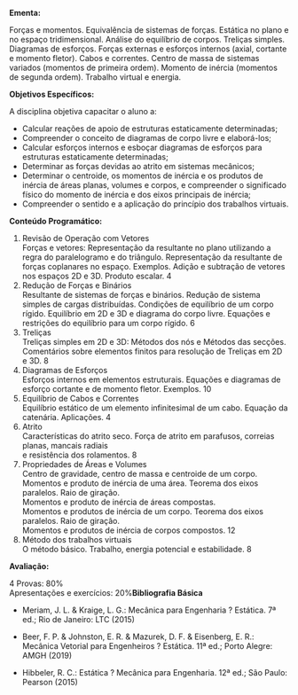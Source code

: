 **Ementa:**

Forças e momentos. Equivalência de sistemas de forças. Estática no plano e no espaço tridimensional. Análise do equilíbrio de corpos. Treliças simples. Diagramas de esforços. Forças externas e esforços internos (axial, cortante e momento fletor). Cabos e correntes. Centro de massa de sistemas variados (momentos de primeira ordem). Momento de inércia (momentos de segunda ordem). Trabalho virtual e energia.

**Objetivos Específicos:**

A disciplina objetiva capacitar o aluno a:

- Calcular reações de apoio de estruturas estaticamente determinadas;
- Compreender o conceito de diagramas de corpo livre e elaborá-los;
- Calcular esforços internos e esboçar diagramas de esforços para estruturas estaticamente determinadas;
- Determinar as forças devidas ao atrito em sistemas mecânicos;
- Determinar o centroide, os momentos de inércia e os produtos de inércia de áreas planas, volumes e corpos, e compreender o significado físico do momento de inércia e dos eixos principais de inércia;
- Compreender o sentido e a aplicação do princípio dos trabalhos virtuais.

**Conteúdo Programático:**

1. Revisão de Operação com Vetores  
    Forças e vetores: Representação da resultante no plano utilizando a regra do paralelogramo e do triângulo. Representação da resultante de forças coplanares no espaço. Exemplos. Adição e subtração de vetores nos espaços 2D e 3D. Produto escalar. 4
2. Redução de Forças e Binários  
    Resultante de sistemas de forças e binários. Redução de sistema simples de cargas distribuídas. Condições de equilíbrio de um corpo rígido. Equilíbrio em 2D e 3D e diagrama do corpo livre. Equações e restrições do equilíbrio para um corpo rígido. 6
3. Treliças  
    Treliças simples em 2D e 3D: Métodos dos nós e Métodos das secções. Comentários sobre elementos finitos para resolução de Treliças em 2D e 3D. 8
4. Diagramas de Esforços  
    Esforços internos em elementos estruturais. Equações e diagramas de esforço cortante e de momento fletor. Exemplos. 10
5. Equilíbrio de Cabos e Correntes  
    Equilíbrio estático de um elemento infinitesimal de um cabo. Equação da catenária. Aplicações. 4
6. Atrito  
    Características do atrito seco. Força de atrito em parafusos, correias planas, mancais radiais  
    e resistência dos rolamentos. 8
7. Propriedades de Áreas e Volumes  
    Centro de gravidade, centro de massa e centroide de um corpo.  
    Momentos e produto de inércia de uma área. Teorema dos eixos paralelos. Raio de giração.  
    Momentos e produto de inércia de áreas compostas.  
    Momentos e produtos de inércia de um corpo. Teorema dos eixos paralelos. Raio de giração.  
    Momentos e produtos de inércia de corpos compostos. 12
8. Método dos trabalhos virtuais  
    O método básico. Trabalho, energia potencial e estabilidade. 8

**Avaliação:**

4 Provas: 80%  
Apresentações e exercícios: 20%**Bibliografia Básica**

- Meriam, J. L. & Kraige, L. G.: Mecânica para Engenharia ? Estática. 7ª ed.; Rio de Janeiro: LTC (2015)

- Beer, F. P. & Johnston, E. R. & Mazurek, D. F. & Eisenberg, E. R.: Mecânica Vetorial para Engenheiros ? Estática. 11ª ed.; Porto Alegre: AMGH (2019)

- Hibbeler, R. C.: Estática ? Mecânica para Engenharia. 12ª ed.; São Paulo: Pearson (2015)